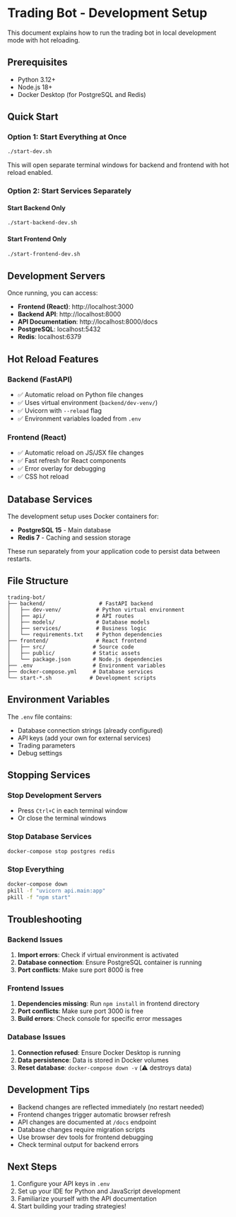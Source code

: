 # Trading Bot - Development Setup

This document explains how to run the trading bot in local development mode with hot reloading.

## Prerequisites

- Python 3.12+
- Node.js 18+
- Docker Desktop (for PostgreSQL and Redis)

## Quick Start

### Option 1: Start Everything at Once
```bash
./start-dev.sh
```
This will open separate terminal windows for backend and frontend with hot reload enabled.

### Option 2: Start Services Separately

#### Start Backend Only
```bash
./start-backend-dev.sh
```

#### Start Frontend Only  
```bash
./start-frontend-dev.sh
```

## Development Servers

Once running, you can access:

- **Frontend (React)**: http://localhost:3000
- **Backend API**: http://localhost:8000  
- **API Documentation**: http://localhost:8000/docs
- **PostgreSQL**: localhost:5432
- **Redis**: localhost:6379

## Hot Reload Features

### Backend (FastAPI)
- ✅ Automatic reload on Python file changes
- ✅ Uses virtual environment (`backend/dev-venv/`)
- ✅ Uvicorn with `--reload` flag
- ✅ Environment variables loaded from `.env`

### Frontend (React)
- ✅ Automatic reload on JS/JSX file changes
- ✅ Fast refresh for React components
- ✅ Error overlay for debugging
- ✅ CSS hot reload

## Database Services

The development setup uses Docker containers for:
- **PostgreSQL 15** - Main database
- **Redis 7** - Caching and session storage

These run separately from your application code to persist data between restarts.

## File Structure

```
trading-bot/
├── backend/                 # FastAPI backend
│   ├── dev-venv/           # Python virtual environment
│   ├── api/                # API routes
│   ├── models/             # Database models
│   ├── services/           # Business logic
│   └── requirements.txt    # Python dependencies
├── frontend/               # React frontend
│   ├── src/               # Source code
│   ├── public/            # Static assets  
│   └── package.json       # Node.js dependencies
├── .env                   # Environment variables
├── docker-compose.yml     # Database services
└── start-*.sh            # Development scripts
```

## Environment Variables

The `.env` file contains:
- Database connection strings (already configured)
- API keys (add your own for external services)
- Trading parameters
- Debug settings

## Stopping Services

### Stop Development Servers
- Press `Ctrl+C` in each terminal window
- Or close the terminal windows

### Stop Database Services
```bash
docker-compose stop postgres redis
```

### Stop Everything
```bash
docker-compose down
pkill -f "uvicorn api.main:app"
pkill -f "npm start"
```

## Troubleshooting

### Backend Issues
1. **Import errors**: Check if virtual environment is activated
2. **Database connection**: Ensure PostgreSQL container is running
3. **Port conflicts**: Make sure port 8000 is free

### Frontend Issues  
1. **Dependencies missing**: Run `npm install` in frontend directory
2. **Port conflicts**: Make sure port 3000 is free
3. **Build errors**: Check console for specific error messages

### Database Issues
1. **Connection refused**: Ensure Docker Desktop is running
2. **Data persistence**: Data is stored in Docker volumes
3. **Reset database**: `docker-compose down -v` (⚠️ destroys data)

## Development Tips

- Backend changes are reflected immediately (no restart needed)
- Frontend changes trigger automatic browser refresh
- API changes are documented at `/docs` endpoint
- Database changes require migration scripts
- Use browser dev tools for frontend debugging
- Check terminal output for backend errors

## Next Steps

1. Configure your API keys in `.env`
2. Set up your IDE for Python and JavaScript development  
3. Familiarize yourself with the API documentation
4. Start building your trading strategies!